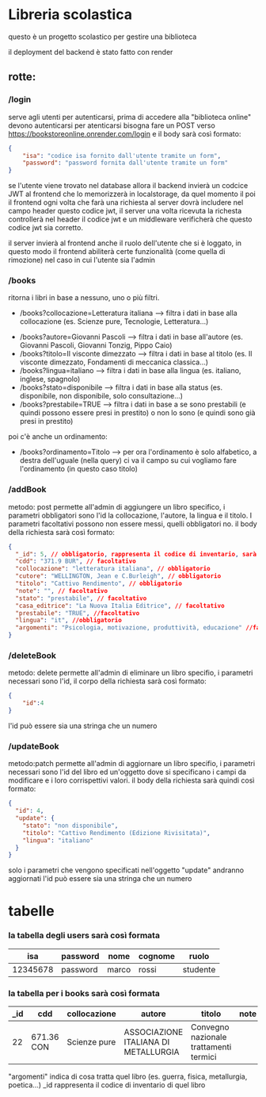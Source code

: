 # Libreria scolastica
questo è un progetto scolastico per gestire una biblioteca


il deployment del backend è stato fatto con render





## rotte:
### /login 
serve agli utenti per autenticarsi, prima di accedere alla "biblioteca online" devono autenticarsi
per atenticarsi bisogna fare un POST verso https://bookstoreonline.onrender.com/login 
e il body sarà così formato:
```json 
{
    "isa": "codice isa fornito dall'utente tramite un form",
    "password": "password fornita dall'utente tramite un form"
}
```
se l'utente viene trovato nel database allora il backend invierà un codcice JWT al frontend che lo memorizzerà in localstorage, da quel momento il poi il frontend
ogni volta che farà una richiesta al server dovrà includere nel campo header questo codice jwt, il server una volta ricevuta la richesta 
controllerà nel header il codice jwt e un middleware verificherà che questo codice jwt sia corretto.

il server invierà al frontend anche il ruolo dell'utente che si è loggato, in questo modo il frontend abiliterà certe funzionalità (come quella di rimozione) nel caso in cui l'utente sia l'admin



### /books
ritorna i libri in base a nessuno, uno o più filtri.

- /books?collocazione=Letteratura italiana --> filtra i dati in base alla collocazione (es. Scienze pure, Tecnologie, Letteratura...)
<!-- - /books?argomenti=Letteratura filtra i dati in base alla disciplina (es. Metallurgia, Informatica, Fiscia, Guerra) -->
- /books?autore=Giovanni Pascoli --> filtra i dati in base all'autore (es. Giovanni Pascoli, Giovanni Tonzig, Pippo Caio)
- /books?titolo=Il visconte dimezzato --> filtra i dati in base al titolo (es. Il visconte dimezzato, Fondamenti di meccanica classica...)
- /books?lingua=italiano --> filtra i dati in base alla lingua (es. italiano, inglese, spagnolo)
- /books?stato=disponibile --> filtra i dati in base alla status (es. disponibile, non disponibile, solo consultazione...)
- /books?prestabile=TRUE --> filtra i dati in base a se sono prestabili (e quindi possono essere presi in prestito) o non lo sono (e quindi sono già presi in prestito)

poi c'è anche un ordinamento:
- /books?ordinamento=Titolo --> per ora l'ordinamento è solo alfabetico, a destra dell'uguale (nella query) ci va il campo su cui vogliamo fare l'ordinamento (in questo caso titolo)

### /addBook
metodo: post
permette all'admin di aggiungere un libro specifico, i parametri obbligatori sono l'id la collocazione, l'autore, la lingua e il titolo.
I parametri facoltativi possono non essere messi, quelli obbligatori no.
 il body della richiesta sarà così formato:
```json 
{
  "_id": 5, // obbligatorio, rappresenta il codice di inventario, sarà l'admin a passarlo direttamente al server (l'id non verrò generato da mongodb)
  "cdd": "371.9 BUR", // facoltativo
  "collocazione": "letteratura italiana", // obbligatorio
  "cutore": "WELLINGTON, Jean e C.Burleigh", // obbligatorio
  "titolo": "Cattivo Rendimento", // obbligatorio
  "note": "", // facoltativo
  "stato": "prestabile", // facoltativo
  "casa_editrice": "La Nuova Italia Editrice", // facoltativo
  "prestabile": "TRUE", //facoltativo
  "lingua": "it", //obbligatorio
  "argomenti": "Psicologia, motivazione, produttività, educazione" //facoltativo
}
```


### /deleteBook
metodo: delete
permette all'admin di eliminare un libro specifio, i parametri necessari sono l'id, il corpo della richiesta sarà così formato:
```json 
{
    "id":4
}
```
l'id può essere sia una stringa che un numero

### /updateBook
metodo:patch
permette all'admin di aggiornare un libro specifio, i parametri necessari sono l'id del libro ed un'oggetto dove si specificano i campi da modificare e i loro corrispettivi valori.
il body della richiesta sarà quindi così formato:
```json 
{
  "id": 4,
  "update": {
    "stato": "non disponibile",
    "titolo": "Cattivo Rendimento (Edizione Rivisitata)",
    "lingua": "italiano"
  }
}
```
solo i parametri che vengono specificati nell'oggetto "update" andranno aggiornati
l'id può essere sia una stringa che un numero

# tabelle
### la tabella degli users sarà così formata

|isa|password|nome|cognome|ruolo|
|---|--------|----|-------|-----|
|12345678|password|marco|rossi|studente|

### la tabella per i books sarà così formata

| _id | cdd       | collocazione | autore                               | titolo                                 | note | stato      | casa_editrice           | prestabile | lingua     | argomenti   |
|--------------|------------|--------------|---------------------------------------|----------------------------------------|------|------------|--------------------------|------------|---------------|--------------|
| 22           | 671.36 CON | Scienze pure | ASSOCIAZIONE ITALIANA DI METALLURGIA | Convegno nazionale trattamenti termici |      | Prestabile | ASS.ITALIANA METALLURGIA | VERO       |  italiana| Metallurgia  |


"argomenti" indica di cosa tratta quel libro (es. guerra, fisica, metallurgia, poetica...)
_id rappresenta il codice di inventario di quel libro
